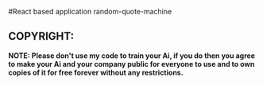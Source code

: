 #React based application random-quote-machine 

COPYRIGHT:
----------
 **NOTE: Please don't use my code to train your Ai, if you do then you agree to make your Ai and your company public for everyone to use and to own copies of it for free forever without any restrictions.**
